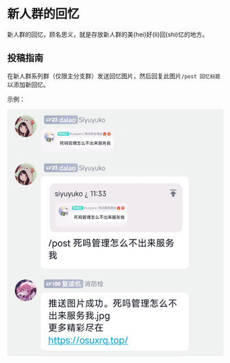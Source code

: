 # 新人群的回忆
新人群的回忆，顾名思义，就是存放新人群的美(hei)好(li)回(shi)忆的地方。

## 投稿指南
在新人群系列群（仅限主分支群）发送回忆图片，然后回复此图片`/post 回忆标题`以添加新回忆。

示例：

![](./example-2.75x.jpg)
